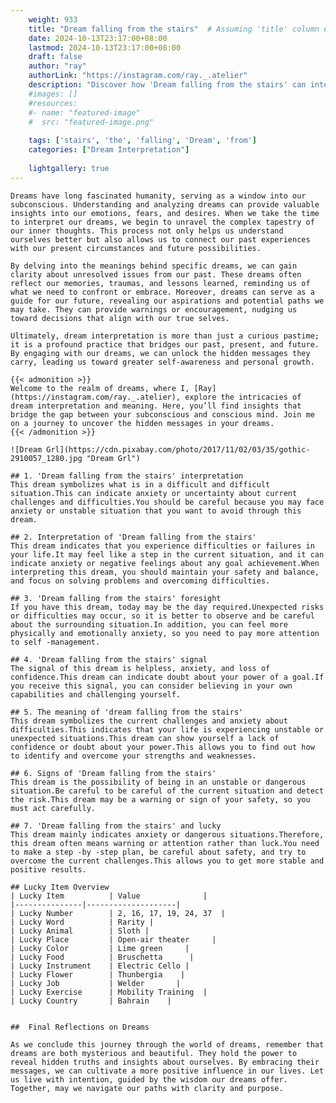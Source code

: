 ```yaml
---
    weight: 933
    title: "Dream falling from the stairs"  # Assuming 'title' column exists
    date: 2024-10-13T23:17:00+08:00
    lastmod: 2024-10-13T23:17:00+08:00
    draft: false
    author: "ray"
    authorLink: "https://instagram.com/ray._.atelier"
    description: "Discover how 'Dream falling from the stairs' can interpret your future and uncover its significant meanings in your life."
    #images: []
    #resources:
    #- name: "featured-image"
    #  src: "featured-image.png"
    
    tags: ['stairs', 'the', 'falling', 'Dream', 'from']
    categories: ["Dream Interpretation"]
    
    lightgallery: true
---
```

    
    Dreams have long fascinated humanity, serving as a window into our subconscious. Understanding and analyzing dreams can provide valuable insights into our emotions, fears, and desires. When we take the time to interpret our dreams, we begin to unravel the complex tapestry of our inner thoughts. This process not only helps us understand ourselves better but also allows us to connect our past experiences with our present circumstances and future possibilities.
    
    By delving into the meanings behind specific dreams, we can gain clarity about unresolved issues from our past. These dreams often reflect our memories, traumas, and lessons learned, reminding us of what we need to confront or embrace. Moreover, dreams can serve as a guide for our future, revealing our aspirations and potential paths we may take. They can provide warnings or encouragement, nudging us toward decisions that align with our true selves.
    
    Ultimately, dream interpretation is more than just a curious pastime; it is a profound practice that bridges our past, present, and future. By engaging with our dreams, we can unlock the hidden messages they carry, leading us toward greater self-awareness and personal growth.
    
    {{< admonition >}}
    Welcome to the realm of dreams, where I, [Ray](https://instagram.com/ray._.atelier), explore the intricacies of dream interpretation and meaning. Here, you’ll find insights that bridge the gap between your subconscious and conscious mind. Join me on a journey to uncover the hidden messages in your dreams.
    {{< /admonition >}}
    
    ![Dream Grl](https://cdn.pixabay.com/photo/2017/11/02/03/35/gothic-2910057_1280.jpg "Dream Grl")
    
    ## 1. 'Dream falling from the stairs' interpretation
    This dream symbolizes what is in a difficult and difficult situation.This can indicate anxiety or uncertainty about current challenges and difficulties.You should be careful because you may face anxiety or unstable situation that you want to avoid through this dream.
    
    ## 2. Interpretation of 'Dream falling from the stairs'
    This dream indicates that you experience difficulties or failures in your life.It may feel like a step in the current situation, and it can indicate anxiety or negative feelings about any goal achievement.When interpreting this dream, you should maintain your safety and balance, and focus on solving problems and overcoming difficulties.
    
    ## 3. 'Dream falling from the stairs' foresight
    If you have this dream, today may be the day required.Unexpected risks or difficulties may occur, so it is better to observe and be careful about the surrounding situation.In addition, you can feel more physically and emotionally anxiety, so you need to pay more attention to self -management.
    
    ## 4. 'Dream falling from the stairs' signal
    The signal of this dream is helpless, anxiety, and loss of confidence.This dream can indicate doubt about your power of a goal.If you receive this signal, you can consider believing in your own capabilities and challenging yourself.
    
    ## 5. The meaning of 'dream falling from the stairs'
    This dream symbolizes the current challenges and anxiety about difficulties.This indicates that your life is experiencing unstable or unexpected situations.This dream can show yourself a lack of confidence or doubt about your power.This allows you to find out how to identify and overcome your strengths and weaknesses.
    
    ## 6. Signs of 'Dream falling from the stairs'
    This dream is the possibility of being in an unstable or dangerous situation.Be careful to be careful of the current situation and detect the risk.This dream may be a warning or sign of your safety, so you must act carefully.
    
    ## 7. 'Dream falling from the stairs' and lucky
    This dream mainly indicates anxiety or dangerous situations.Therefore, this dream often means warning or attention rather than luck.You need to make a step -by -step plan, be careful about safety, and try to overcome the current challenges.This allows you to get more stable and positive results.
    
    ## Lucky Item Overview
    | Lucky Item          | Value              |
    |---------------|--------------------|
    | Lucky Number        | 2, 16, 17, 19, 24, 37  |
    | Lucky Word          | Rarity |
    | Lucky Animal        | Sloth |
    | Lucky Place         | Open-air theater     |
    | Lucky Color         | Lime green     |
    | Lucky Food          | Bruschetta      |
    | Lucky Instrument    | Electric Cello |
    | Lucky Flower        | Thunbergia    |
    | Lucky Job           | Welder       |
    | Lucky Exercise      | Mobility Training  |
    | Lucky Country       | Bahrain    |
    
    
    ##  Final Reflections on Dreams
    
    As we conclude this journey through the world of dreams, remember that dreams are both mysterious and beautiful. They hold the power to reveal hidden truths and insights about ourselves. By embracing their messages, we can cultivate a more positive influence in our lives. Let us live with intention, guided by the wisdom our dreams offer. Together, may we navigate our paths with clarity and purpose.
    